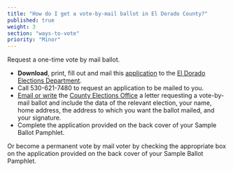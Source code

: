 ```yaml
---
title: "How do I get a vote-by-mail ballot in El Dorado County?"
published: true
weight: 3
section: "ways-to-vote"
priority: "Minor"
---
```


Request a one-time vote by mail ballot.  
- **Download**, print, fill out and mail this [application](http://elections.cdn.sos.ca.gov/vote-by-mail/pdf/vote-by-mail-application.pdf) to the [El Dorado Elections Department](http://www.edcgov.us/Elections/Election_June_7_2016/Election_June_7_2016.aspx).  
- Call 530-621-7480 to request an application to be mailed to you.  
- [Email or write](http://www.edcgov.us/Elections/Contact_Us.aspx) the [County Elections Office](#section-election-office-contact) a letter requesting a vote-by-mail ballot and include the data of the relevant election, your name, home address, the address to which you want the ballot mailed, and your signature.  
- Complete the application provided on the back cover of your Sample Ballot Pamphlet.  

Or become a permanent vote by mail voter by checking the appropriate box on the application provided on the back cover of your Sample Ballot Pamphlet.  
